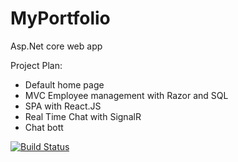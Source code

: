# MyPortfolio
Asp.Net core web app

Project Plan:
* Default home page
* MVC Employee management with Razor and SQL
* SPA with React.JS 
* Real Time Chat with SignalR
* Chat bott

[![Build Status](https://dev.azure.com/ghassanaidi/MyPortfolio/_apis/build/status/alayditech%20-%203%20-%20CI?branchName=master)](https://dev.azure.com/ghassanaidi/MyPortfolio/_build/latest?definitionId=27&branchName=master)
